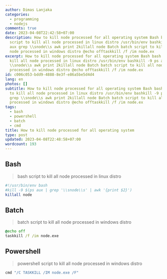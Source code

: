 ```yaml
---
author: Dimas Lanjaka
categories:
  - programming
  - nodejs
comments: true
date: 2023-04-08T22:42:58+07:00
description: How to kill node processed for all operating system Bash bash
  script to kill all node processed in linux distro /usr/bin/env bashkill -9 ps
  aux grep \\snode\\s awk print 2killall node Batch batch script to kill all
  node processed in windows distro @echo offtaskkill /f /im node.ex
excerpt: How to kill node processed for all operating system Bash bash script to
  kill all node processed in linux distro /usr/bin/env bashkill -9 ps aux grep
  \\snode\\s awk print 2killall node Batch batch script to kill all node
  processed in windows distro @echo offtaskkill /f /im node.ex
id: c006c053-bdd9-4888-8e3f-e86a5be5d4d4
lang: en
photos: []
subtitle: How to kill node processed for all operating system Bash bash script
  to kill all node processed in linux distro /usr/bin/env bashkill -9 ps aux
  grep \\snode\\s awk print 2killall node Batch batch script to kill all node
  processed in windows distro @echo offtaskkill /f /im node.ex
tags:
  - bash
  - powershell
  - batch
  - cmd
title: How to kill node processed for all operating system
type: post
updated: 2023-04-08T22:48:58+07:00
wordcount: 193
---
```


## Bash
> bash script to kill all node processed in linux distro

```bash
#!/usr/bin/env bash
#kill -9 $(ps aux | grep '\\snode\\s' | awk '{print $2}')
killall node
```

## Batch
> batch script to kill all node processed in windows distro

```cmd
@echo off
taskkill /f /im node.exe
```

## Powershell
> powershell script to kill all node processed in windows distro

```powershell
cmd "/C TASKKILL /IM node.exe /F"
```
